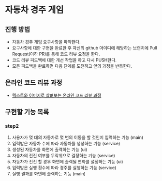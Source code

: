 # 자동차 경주 게임
## 진행 방법
* 자동차 경주 게임 요구사항을 파악한다.
* 요구사항에 대한 구현을 완료한 후 자신의 github 아이디에 해당하는 브랜치에 Pull Request(이하 PR)를 통해 코드 리뷰 요청을 한다.
* 코드 리뷰 피드백에 대한 개선 작업을 하고 다시 PUSH한다.
* 모든 피드백을 완료하면 다음 단계를 도전하고 앞의 과정을 반복한다.

## 온라인 코드 리뷰 과정
* [텍스트와 이미지로 살펴보는 온라인 코드 리뷰 과정](https://github.com/next-step/nextstep-docs/tree/master/codereview)

## 구현할 기능 목록

### step2
1. 사용자가 몇 대의 자동차로 몇 번의 이동을 할 것인지 입력하는 기능 (main)
2. 입력받은 자동차 수에 따라 자동차를 생성하는 기능 (service)
3. 생성된 자동차를 화면에 출력하는 기능 (ui)
4. 자동차의 전진 여부를 무작위으로 결정하는 기능 (service)
5. 자동차가 전진 할 경우 화면에 출력될 변화를 설정하는 기능 (ui)
6. 입력받은 실행 횟수에 따라 경주를 실행하는 기능 (service)
7. 실행 결과를 화면에 출력하는 기능 (main)
